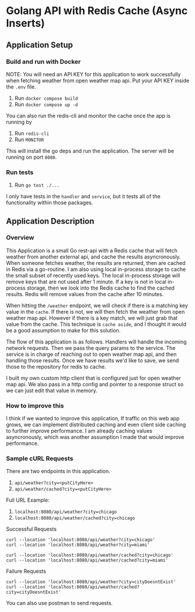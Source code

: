 # Golang API with Redis Cache (Async Inserts)

## Application Setup

### Build and run with Docker

NOTE: You will need an API KEY for this application to work successfully when fetching weather from open weather map api. Put your API KEY inside the `.env` file.

1. Run `docker compose build`
2. Run `docker compose up -d`

You can also run the redis-cli and monitor the cache once the app is running by

1. Run `redis-cli`
2. Run `MONITOR`

This will install the go deps and run the application. The server will be running on port `8080`.

### Run tests

1. Run `go test ./...`

I only have tests in the `handler` and `service`, but it tests all of the functionality within those packages.

## Application Description

### Overview

This Application is a small Go rest-api with a Redis cache that will fetch weather from another external api, and cache the results asyncronously. When someone fetches weather, the results are returned, then are cached in Redis via a go-routine. I am also using local in-process storage to cache the small subset of recently used keys. The local in-process storage will remove keys that are not used after 1 minute. If a key is not in local in-process storage, then we look into the Redis cache to find the cached results. Redis will remove values from the cache after 10 minutes.

When hitting the `/weather` endpoint, we will check if there is a matching key value in the `cache`. If there is not, we will then fetch the weather from open weather map api. However if there is a key match, we will just grab that value from the cache. This technique is `cache aside`, and I thought it would be a good assumption to make for this solution.

The flow of this application is as follows. Handlers will handle the incoming network requests. Then we pass the query params to the service. The service is in charge of reaching out to open weather map api, and then handling those results. Once we have results we'd like to save, we send those to the repository for redis to cache.

I built my own custom http client that is configured just for open weather map api. We also pass in a http config and pointer to a response struct so we can just edit that value in memory.

### How to improve this

I think if we wanted to improve this application, If traffic on this web app grows, we can implement distributed caching and even client side caching to further improve performance. I am already caching values asyncronously, which was another assumption I made that would improve performance.

### Sample cURL Requests

There are two endpoints in this application.

1. `api/weather?city=<putCityHere>`
2. `api/weather/cached?city=<putCityHere>`

Full URL Example:

1. `localhost:8080/api/weather?city=chicago`
2. `localhost:8080/api/weather/cached?city=chicago`

Successful Requests

```
curl --location 'localhost:8080/api/weather?city=chicago'
curl --location 'localhost:8080/api/weather?city=miami'
```

```
curl --location 'localhost:8080/api/weather/cached?city=chicago'
curl --location 'localhost:8080/api/weather/cached?city=miami'
```

Failure Requests

```
curl --location 'localhost:8080/api/weather?city=cityDoesntExist'
curl --location 'localhost:8080/api/weather/cached?city=cityDoesntExist'
```

You can also use postman to send requests.
